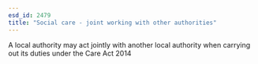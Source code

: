 ```yaml
---
esd_id: 2479
title: "Social care - joint working with other authorities"
---
```


A local authority may act jointly with another local authority when carrying out its duties under the Care Act 2014

